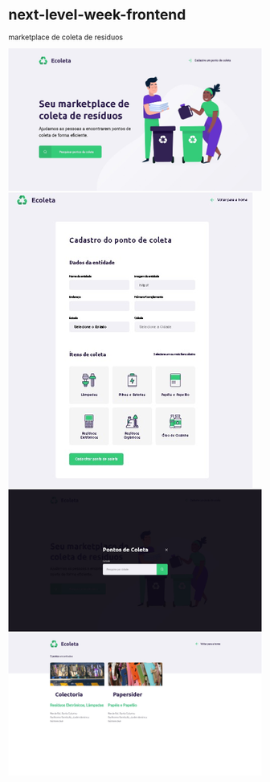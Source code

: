 # next-level-week-frontend
marketplace de coleta de residuos

![Alt text](nlw1.jpg?raw=true "Optional Title")
![Alt text](nlw2.jpg?raw=true "Optional Title")
![Alt text](nlw3.jpg?raw=true "Optional Title")
![Alt text](nlw4.jpg?raw=true "Optional Title")
